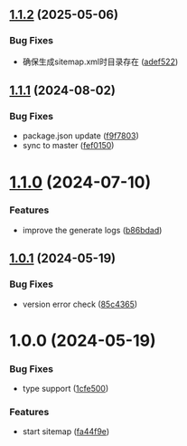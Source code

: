 ## [1.1.2](https://github.com/jl917/rspress-plugin-sitemap/compare/v1.1.1...v1.1.2) (2025-05-06)


### Bug Fixes

* 确保生成sitemap.xml时目录存在 ([adef522](https://github.com/jl917/rspress-plugin-sitemap/commit/adef52207c058d61c868b727844e0abbfb44d759))

## [1.1.1](https://github.com/jl917/rspress-plugin-sitemap/compare/v1.1.0...v1.1.1) (2024-08-02)


### Bug Fixes

* package.json update ([f9f7803](https://github.com/jl917/rspress-plugin-sitemap/commit/f9f780351102cdb844bf023888aab25f174ca2bf))
* sync to master ([fef0150](https://github.com/jl917/rspress-plugin-sitemap/commit/fef0150bb7e1cdac21c44cd6ca13e1fc58608b9c))

# [1.1.0](https://github.com/jl917/rspress-plugin-sitemap/compare/v1.0.1...v1.1.0) (2024-07-10)


### Features

* improve the generate logs ([b86bdad](https://github.com/jl917/rspress-plugin-sitemap/commit/b86bdadf521e5eb60fc8f2c5f50973882089031a))

## [1.0.1](https://github.com/jl917/rspress-plugin-sitemap/compare/v1.0.0...v1.0.1) (2024-05-19)


### Bug Fixes

* version error check ([85c4365](https://github.com/jl917/rspress-plugin-sitemap/commit/85c43657c4c68956409ea6ee3aa559f330a88d97))

# 1.0.0 (2024-05-19)


### Bug Fixes

* type support ([1cfe500](https://github.com/jl917/rspress-plugin-sitemap/commit/1cfe500569b70adef0b0e8608d4d4c640ca48489))


### Features

* start sitemap ([fa44f9e](https://github.com/jl917/rspress-plugin-sitemap/commit/fa44f9e53a171cc7dfa2276b4d11695f36244a56))
